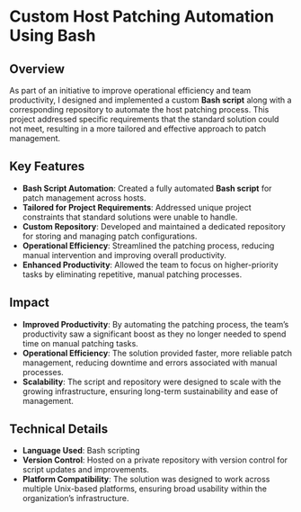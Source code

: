 # Custom Host Patching Automation Using Bash

## Overview

As part of an initiative to improve operational efficiency and team productivity, I designed and implemented a custom **Bash script** along with a corresponding repository to automate the host patching process. This project addressed specific requirements that the standard solution could not meet, resulting in a more tailored and effective approach to patch management.

## Key Features

- **Bash Script Automation**: Created a fully automated **Bash script** for patch management across hosts.
- **Tailored for Project Requirements**: Addressed unique project constraints that standard solutions were unable to handle.
- **Custom Repository**: Developed and maintained a dedicated repository for storing and managing patch configurations.
- **Operational Efficiency**: Streamlined the patching process, reducing manual intervention and improving overall productivity.
- **Enhanced Productivity**: Allowed the team to focus on higher-priority tasks by eliminating repetitive, manual patching processes.

## Impact

- **Improved Productivity**: By automating the patching process, the team’s productivity saw a significant boost as they no longer needed to spend time on manual patching tasks.
- **Operational Efficiency**: The solution provided faster, more reliable patch management, reducing downtime and errors associated with manual processes.
- **Scalability**: The script and repository were designed to scale with the growing infrastructure, ensuring long-term sustainability and ease of management.

## Technical Details

- **Language Used**: Bash scripting
- **Version Control**: Hosted on a private repository with version control for script updates and improvements.
- **Platform Compatibility**: The solution was designed to work across multiple Unix-based platforms, ensuring broad usability within the organization’s infrastructure.
